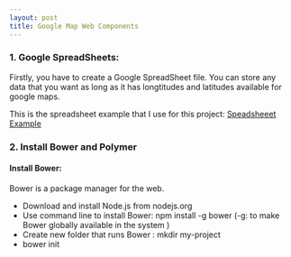 ```yaml
---
layout: post
title: Google Map Web Components
---
```


### 1. Google SpreadSheets:
  Firstly, you have to create a Google SpreadSheet file. You can store any data that you want as long as it has longtitudes and latitudes available for google maps.
  
 This is the spreadsheet example that I use for this project:
 [Speadsheeet Example](https://docs.google.com/spreadsheets/d/1AsR71hx_Kw_Yq--UEEq3mWxzk73RYsdqZTMxBjJrJjg/edit?usp=sharing)

### 2. Install Bower and Polymer

#### Install Bower:
  Bower is a package manager for the web.
  
  - Download and install Node.js from nodejs.org
  - Use command line to install Bower:  npm install -g bower (-g: to make Bower globally available in the system )
  - Create new folder that runs Bower : mkdir my-project
  - bower init
